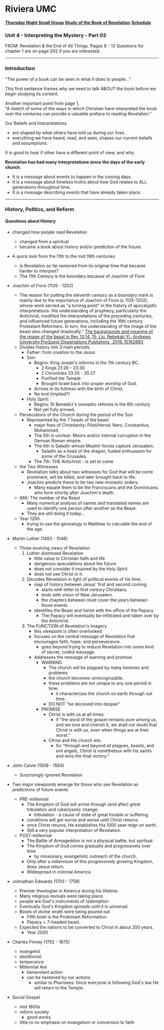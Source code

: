 # Riviera UMC
**[Thursday Night Small Group](/README.md)**
**[Study of the Book of Revelation](/Revelation/README.md)**
**[Schedule](/00-Schedule.md)**

### Unit 4 - Interpreting the Mystery - Part 02
FROM: Revelation & the End of All Things.
Pages 8 - 13
Questions for chapter 1 are on page 202 if you are interested.

---
### Introduction

"The power of a book can be seen in what it does to people..."

This first sentence frames why we need to talk ABOUT the book before we begin studying its content.

Another important point from page 1,<br />
"A sketch of some of the ways in which Christian have interpreted the book over the centuries can provide a valuable preface to reading Revelation."

Our Beliefs and Interpretations
- are shaped by what others have told us during our lives.
- everything we have heard, read, and seen, shapes our current beliefs and assumptions.

It is good to hear if other have a different point of view, and why.

**Revelation has had many interpretations since the days of the early church.**
- It is a message about events to happen in the coming days.
- It is a message about timeless truths about how God relates to ALL generations throughout time.
- It is a message describing events that have already taken place.

---
### History, Politics, and Reform

#### Questions about History
- changed how people read Revelation
  - changed from a spiritual 
  - became a book about history and/or prediction of the future.

- A quick look from the 11th to the mid 19th centuries
  - Is Revelation so far removed from its original time that became harder to interpret?
  - The 11th Century is the boundary because of Joachim of Fiore

- Joachim of Fiore (1135 - 1202)
  - The reason for putting the eleventh century as a boundary mark is mainly due to the importance of Joachim of Fiore (c 1135-1202), whose work served as "a turning point" in the history of apocalyptic interpretations.  His understanding of prophecy, particularly the Antichrist, modified the interpretations of the preceding centuries, and influenced future generations, including the 16th century Protestant Reformers.  In turn, the understanding of the image of the beast also changed drastically."  [The backgrounds and meaning of the image of the beast in Rev 13:14, 15; Liu, Rebekah Yi.; Andrews University ProQuest Dissertations Publishing,  2016. 10162883](https://www.proquest.com/openview/fc4e40a03b6cbdea6ed202ca75f85d30/1?pq-origsite=gscholar&cbl=18750&diss=y)
  - Divides history into 3 main periods.
    - Father: from creation to the Jesus
	- Son: 
	  - Begins: King Josiah's reforms in the 7th century BC.
	    - 2 Kings 21:26 - 23:30
	    - 2 Chronicles 33:25 - 35:27
	    - Purified the Temple
	    - Brought Israel back into proper worship of God.
	  - Arrives in its fullness with the birth of Christ.
	  - No end (implied?)
	- Holy Spirit: 
	  - Begins: St Benedict's monastic reforms in the 6th century
	  - Not yet fully arrived.
  - Persecutions of the Church during the period of the Son
    - Represented by the 7 heads of the beast
      - major foes of Christianity: Pilot/Herod, Nero, Constantius, Muhammad,
	  - The 5th is unclear: Moors and/or internal corruption in the German Roman empire.
	  - The 6th is Saladin whose Muslim forces capture Jerusalem.
	    - Saladin as a head of the dragon, fueled enthusiasm for some of the Crusades.
	  - The 7th: THE Antichrist - is yet to come
  - the Two Witnesses
    - Revelation talks about two witnesses for God that will be come prominent, will be killed, and later brought back to life.
	- Joachim predicts these to be two new monastic orders.
	  - Many equate them to be the Franciscans and the Dominicans, who form shortly after Joachim's death.
  - 666: The number of the Beast
    - Many numerical analysis of names and translated names are used to identify one person after another as the Beast.
	- They are still doing it today...
  - Year 1260
    - trying to use the genealogy in Matthew to calculate the end of the age.

- Martin Luther (1483 - 1546)
  - Three evolving views of Revelation
    1. Luther dismissed Revelation
	   - little value to Christian faith and life
	   - dangerous speculations about the future.
	   - does not consider it inspired by the Holy Spirit.
	   - does not see Christ in it.
    2. Decodes Revelation in light of political events of his time.
	   - map of history between Jesus' first and second coming.
	     - starts with letter to first century Christians.
		 - ends with vision of New Jerusalem.
		 - the chapters between must cover the years between those events.
	   - identifies the Beast and harlot with the office of the Papacy.
	     - The Papacy will eventually be infiltrated and taken over by the Antichrist.
    3. The FUNCTION of Revelation's imagery
	   - this viewpoint is often overlooked
	   - focuses on the central message of Revelation that encourages faith, hope, and perseverance. 
	     - goes beyond trying to reduce Revelation into some kind of secret, coded message.
	   - Addresses the message of warning and promise.
	     - WARNING
		   - The church will be plagued by many heresies and problems
		   - the church becomes unrecognizable.
		   - these problems are not unique to any one period in time.
		     - it characterizes the church on earth through out time.
		   - DO NOT "be deceived into despair"
	     - PROMISE
		   - Christ is with us at all times.
		     - if "the word of the gospel remains pure among us, and we love and cherish it, we shall not doubt that Christ is with us, even when things are at their worst."
		   - Christ and His church win.
		     - for "through and beyond all plagues, beasts, and evil angels, Christ is nonetheless with his saints and wins the final victory."

- John Calvin (1509 - 1564)
  - Surprisingly ignored Revelation

- Two major viewpoints emerge for those who see Revelation as predictions of future events
  - PRE-millennial
    - The Kingdom of God will arrive through (and after) great tribulation and cataclysmic change.
      - tribulation - a cause of state of great trouble or suffering.
    - conditions will get worse and worse until Christ returns.
	- once Christ returns, He establishes His 1000 year reign on earth.
	- Still a very popular interpretation of Revelation.
  - POST-millennial
    - The Battle of Armageddon is not a physical battle, but spiritual.
	- The Kingdom of God comes gradually and progressively over time
      - by missionary, evangelistic outreach of the church.
    - Only after a millennium of this progressively growing Kingdom, does Jesus return.
	- Widespread in colonial America

- Johnathan Edwards (1703 - 1758)
  - Premier theologian in America during his lifetime.
  - Many religious revivals were taking place.
  - people are God's instruments of redemption
  - Eventually God's Kingdom spreads until it is universal.
  - Bowls of divine wrath were being poured out
    - Fifth bowl is the Protestant Reformation.
	- Papacy = 7-headed beast.
  - Expected the nations to be converted to Christ in about 200 years.
    - Year 2000

- Charles Finney (1792 - 1875)
  - evangelist
  - abolitionist
  - temperance
  - Millennial Are 
    - benevolent action
	- can be hastened by our actions
	  - similar to Pharisees: Once everyone is following God's law He will return to the Temple.

- Social Gospel
  - mid 1800s
  - reform society
    - good works
  - little to no emphasis on evangelism or conversion to faith










